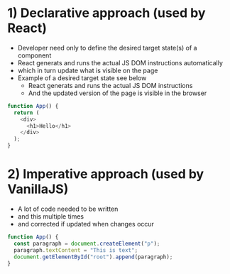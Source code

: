 # 1) Declarative approach (used by React)

- Developer need only to define the desired target state(s) of a component
- React generats and runs the actual JS DOM instructions automatically
- which in turn update what is visible on the page
- Example of a desired target state see below
  - React generats and runs the actual JS DOM instructions
  - And the updated version of the page is visible in the browser

```javascript
function App() {
  return (
    <div>
      <h1>Hello</h1>
    </div>
  );
}
```

# 2) Imperative approach (used by VanillaJS)

- A lot of code needed to be written
- and this multiple times
- and corrected if updated when changes occur

```javascript
function App() {
  const paragraph = document.createElement("p");
  paragraph.textContent = "This is text";
  document.getElementById("root").append(paragraph);
}
```
